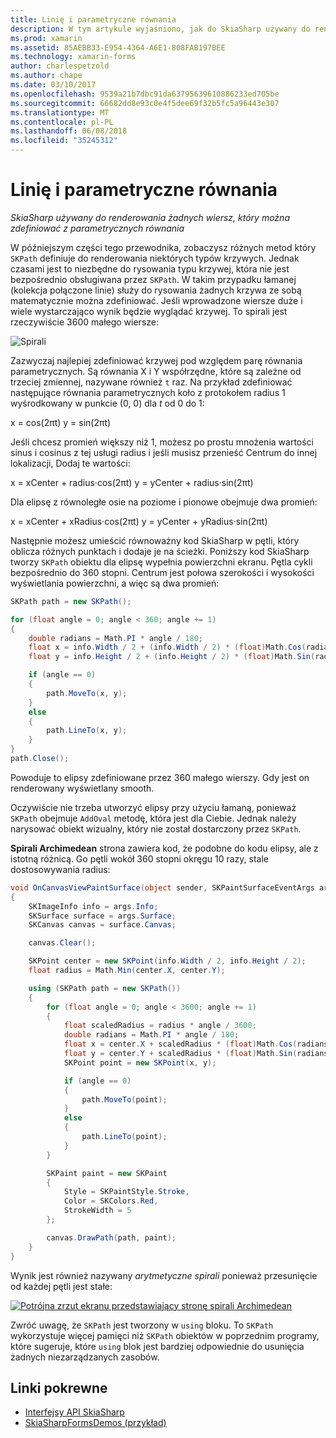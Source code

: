 ```yaml
---
title: Linię i parametryczne równania
description: W tym artykule wyjaśniono, jak do SkiaSharp używany do renderowania wiersza można zdefiniować z parametrycznych równania i pokazuje to z przykładowym kodzie.
ms.prod: xamarin
ms.assetid: 85AEBB33-E954-4364-A6E1-808FAB197BEE
ms.technology: xamarin-forms
author: charlespetzold
ms.author: chape
ms.date: 03/10/2017
ms.openlocfilehash: 9539a21b7dbc91da63795639610886233ed705be
ms.sourcegitcommit: 66682dd8e93c0e4f5dee69f32b5fc5a96443e307
ms.translationtype: MT
ms.contentlocale: pl-PL
ms.lasthandoff: 06/08/2018
ms.locfileid: "35245312"
---
```

# <a name="polylines-and-parametric-equations"></a>Linię i parametryczne równania

_SkiaSharp używany do renderowania żadnych wiersz, który można zdefiniować z parametrycznych równania_

W późniejszym części tego przewodnika, zobaczysz różnych metod który `SKPath` definiuje do renderowania niektórych typów krzywych. Jednak czasami jest to niezbędne do rysowania typu krzywej, która nie jest bezpośrednio obsługiwana przez `SKPath`. W takim przypadku łamanej (kolekcja połączone linie) służy do rysowania żadnych krzywa ze sobą matematycznie można zdefiniować. Jeśli wprowadzone wiersze duże i wiele wystarczająco wynik będzie wyglądać krzywej. To spirali jest rzeczywiście 3600 małego wiersze:

![](polylines-images/spiralexample.png "Spirali")

Zazwyczaj najlepiej zdefiniować krzywej pod względem parę równania parametrycznych. Są równania X i Y współrzędne, które są zależne od trzeciej zmiennej, nazywane również `t` raz. Na przykład zdefiniować następujące równania parametrycznych koło z protokołem radius 1 wyśrodkowany w punkcie (0, 0) dla *t* od 0 do 1:

 x = cos(2πt) y = sin(2πt)

 Jeśli chcesz promień większy niż 1, możesz po prostu mnożenia wartości sinus i cosinus z tej usługi radius i jeśli musisz przenieść Centrum do innej lokalizacji, Dodaj te wartości:

 x = xCenter + radius·cos(2πt) y = yCenter + radius·sin(2πt)

Dla elipsę z równoległe osie na poziome i pionowe obejmuje dwa promień:

x = xCenter + xRadius·cos(2πt) y = yCenter + yRadius·sin(2πt)

Następnie możesz umieścić równoważny kod SkiaSharp w pętli, który oblicza różnych punktach i dodaje je na ścieżki. Poniższy kod SkiaSharp tworzy `SKPath` obiektu dla elipsę wypełnia powierzchni ekranu. Pętla cykli bezpośrednio do 360 stopni. Centrum jest połowa szerokości i wysokości wyświetlania powierzchni, a więc są dwa promień:

```csharp
SKPath path = new SKPath();

for (float angle = 0; angle < 360; angle += 1)
{
    double radians = Math.PI * angle / 180;
    float x = info.Width / 2 + (info.Width / 2) * (float)Math.Cos(radians);
    float y = info.Height / 2 + (info.Height / 2) * (float)Math.Sin(radians);

    if (angle == 0)
    {
        path.MoveTo(x, y);
    }
    else
    {
        path.LineTo(x, y);
    }
}
path.Close();
```

Powoduje to elipsy zdefiniowane przez 360 małego wierszy. Gdy jest on renderowany wyświetlany smooth.

Oczywiście nie trzeba utworzyć elipsy przy użyciu łamaną, ponieważ `SKPath` obejmuje `AddOval` metodę, która jest dla Ciebie. Jednak należy narysować obiekt wizualny, który nie został dostarczony przez `SKPath`.

**Spirali Archimedean** strona zawiera kod, że podobne do kodu elipsy, ale z istotną różnicą. Go pętli wokół 360 stopni okręgu 10 razy, stale dostosowywania radius:

```csharp
void OnCanvasViewPaintSurface(object sender, SKPaintSurfaceEventArgs args)
{
    SKImageInfo info = args.Info;
    SKSurface surface = args.Surface;
    SKCanvas canvas = surface.Canvas;

    canvas.Clear();

    SKPoint center = new SKPoint(info.Width / 2, info.Height / 2);
    float radius = Math.Min(center.X, center.Y);

    using (SKPath path = new SKPath())
    {
        for (float angle = 0; angle < 3600; angle += 1)
        {
            float scaledRadius = radius * angle / 3600;
            double radians = Math.PI * angle / 180;
            float x = center.X + scaledRadius * (float)Math.Cos(radians);
            float y = center.Y + scaledRadius * (float)Math.Sin(radians);
            SKPoint point = new SKPoint(x, y);

            if (angle == 0)
            {
                path.MoveTo(point);
            }
            else
            {
                path.LineTo(point);
            }
        }

        SKPaint paint = new SKPaint
        {
            Style = SKPaintStyle.Stroke,
            Color = SKColors.Red,
            StrokeWidth = 5
        };

        canvas.DrawPath(path, paint);
    }
}
```

Wynik jest również nazywany *arytmetyczne spirali* ponieważ przesunięcie od każdej pętli jest stałe:

[![](polylines-images/archimedeanspiral-small.png "Potrójna zrzut ekranu przedstawiający stronę spirali Archimedean")](polylines-images/archimedeanspiral-large.png#lightbox "Potrójna zrzut ekranu przedstawiający stronę spirali Archimedean")

Zwróć uwagę, że `SKPath` jest tworzony w `using` bloku. To `SKPath` wykorzystuje więcej pamięci niż `SKPath` obiektów w poprzednim programy, które sugeruje, które `using` blok jest bardziej odpowiednie do usunięcia żadnych niezarządzanych zasobów.


## <a name="related-links"></a>Linki pokrewne

- [Interfejsy API SkiaSharp](https://developer.xamarin.com/api/root/SkiaSharp/)
- [SkiaSharpFormsDemos (przykład)](https://developer.xamarin.com/samples/xamarin-forms/SkiaSharpForms/Demos/)
